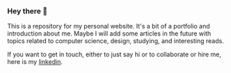 ### Hey there 👋

This is a repository for my personal website. It's a bit of a portfolio and introduction about me. Maybe I will add some articles in the future with topics related to computer science, design, studying, and interesting reads.

If you want to get in touch, either to just say hi or to collaborate or hire me, here is my [linkedin](https://www.linkedin.com/in/viktor-hollanders-1148532b1).
